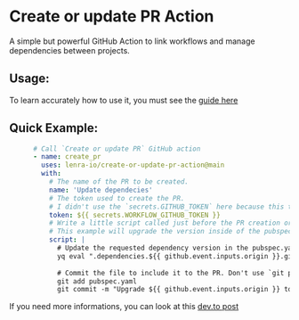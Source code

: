 # Create or update PR Action

A simple but powerful GitHub Action to link workflows and manage dependencies between projects.


## Usage: 

To learn accurately how to use it, you must see the [guide here](/examples)

## Quick Example:

```yaml
      # Call `Create or update PR` GitHub action
      - name: create_pr
        uses: lenra-io/create-or-update-pr-action@main
        with:
          # The name of the PR to be created.
          name: 'Update dependecies'
          # The token used to create the PR. 
          # I didn't use the `secrets.GITHUB_TOKEN` here because this token can't trigger workflow event if we push something or create a PR.
          token: ${{ secrets.WORKFLOW_GITHUB_TOKEN }}
          # Write a little script called just before the PR creation or update.
          # This example will upgrade the version inside of the pubspec.yaml and publish it in a new PR
          script: |
            # Update the requested dependency version in the pubspec.yaml file
            yq eval ".dependencies.${{ github.event.inputs.origin }}.git.ref = \"${{  github.event.inputs.version }}\"" -i pubspec.yaml
            
            # Commit the file to include it to the PR. Don't use `git push`, it's automatic so you don't have to do it yourself.
            git add pubspec.yaml
            git commit -m "Upgrade ${{ github.event.inputs.origin }} to ${{ github.event.inputs.version }}"
```

If you need more informations, you can look at this [dev.to post](https://dev.to/lenradevelopers/lenras-automatic-management-of-dependencies-i28)
